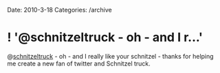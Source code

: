 Date: 2010-3-18
Categories: /archive

# ! '@schnitzeltruck - oh - and I r...'

@<a href="http://twitter.com/schnitzeltruck" class="aktt_username">schnitzeltruck</a> - oh - and I really like your schnitzel - thanks for helping me create a new fan of twitter and Schnitzel truck.
